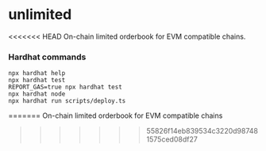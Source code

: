 # unlimited
<<<<<<< HEAD
On-chain limited orderbook for EVM compatible chains.


### Hardhat commands

```shell
npx hardhat help
npx hardhat test
REPORT_GAS=true npx hardhat test
npx hardhat node
npx hardhat run scripts/deploy.ts
```
=======
On-chain limited orderbook for EVM compatible chains
>>>>>>> 55826f14eb839534c3220d987481575ced08df27

